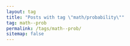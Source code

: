 ```yaml
---
layout: tag
title: "Posts with tag \"math/probability\""
tag: math--prob
permalink: /tags/math--prob/
sitemap: false
---
```

